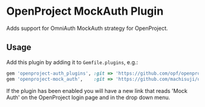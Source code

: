 # OpenProject MockAuth Plugin

Adds support for OmniAuth MockAuth strategy for OpenProject.

## Usage

Add this plugin by adding it to `Gemfile.plugins`, e.g.:

```ruby
gem 'openproject-auth_plugins', :git => 'https://github.com/opf/openproject-auth_plugins.git', :branch => 'release/4.0'
gem 'openproject-mock_auth',    :git => 'https://github.com/machisuji/openproject-mock_auth.git'
```

If the plugin has been enabled you will have a new link that reads 'Mock Auth' on the OpenProject login page and in the drop down menu.
